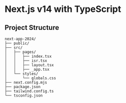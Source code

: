 # Next.js v14 with TypeScript

## Project Structure
```
next-app-2024/
├── public/
├── src/
│   ├── pages/
│   │   ├── index.tsx
│   │   ├── isr.tsx
│   │   ├── layout.tsx
│   │   ├── _app.tsx
│   └── styles/
│       └── globals.css
├── next.config.mjs
├── package.json
├── tailwind.config.ts
└── tsconfig.json
```